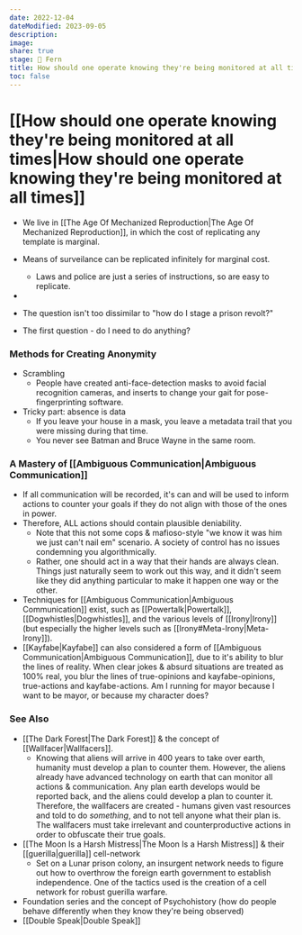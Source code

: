 ```yaml
---
date: 2022-12-04
dateModified: 2023-09-05
description: 
image: 
share: true
stage: 🌿 Fern
title: How should one operate knowing they're being monitored at all times
toc: false
---
```


# [[How should one operate knowing they're being monitored at all times|How should one operate knowing they're being monitored at all times]]

- We live in [[The Age Of Mechanized Reproduction|The Age Of Mechanized Reproduction]], in which the cost of replicating any template is marginal. 
- Means of surveilance can be replicated infinitely for marginal cost.
	- Laws and police are just a series of instructions, so are easy to replicate.
- 
- The question isn't too dissimilar to "how do I stage a prison revolt?"

- The first question - do I need to do anything?

### Methods for Creating Anonymity

- Scrambling
	- People have created anti-face-detection masks to avoid facial recognition cameras, and inserts to change your gait for pose-fingerprinting software.
- Tricky part: absence is data
	- If you leave your house in a mask, you leave a metadata trail that you were missing during that time.
	- You never see Batman and Bruce Wayne in the same room.

### A Mastery of [[Ambiguous Communication|Ambiguous Communication]]

- If all communication will be recorded, it's can and will be used to inform actions to counter your goals if they do not align with those of the ones in power.
- Therefore, ALL actions should contain plausible deniability.
	- Note that this not some cops & mafioso-style "we know it was him we just can't nail em" scenario. A society of control has no issues condemning you algorithmically.
	- Rather, one should act in a way that their hands are always clean. Things just naturally seem to work out this way, and it didn't seem like they did anything particular to make it happen one way or the other. 
- Techniques for [[Ambiguous Communication|Ambiguous Communication]] exist, such as [[Powertalk|Powertalk]], [[Dogwhistles|Dogwhistles]], and the various levels of [[Irony|Irony]] (but especially the higher levels such as [[Irony#Meta-Irony|Meta-Irony]]). 
- [[Kayfabe|Kayfabe]] can also considered a form of [[Ambiguous Communication|Ambiguous Communication]], due to it's ability to blur the lines of reality. When clear jokes & absurd situations are treated as 100% real, you blur the lines of true-opinions and kayfabe-opinions, true-actions and kayfabe-actions. Am I running for mayor because I want to be mayor, or because my character does?

### See Also

- [[The Dark Forest|The Dark Forest]] & the concept of [[Wallfacer|Wallfacers]].
	- Knowing that aliens will arrive in 400 years to take over earth, humanity must develop a plan to counter them. However, the aliens already have advanced technology on earth that can monitor all actions & communication. Any plan earth develops would be reported back, and the aliens could develop a plan to counter it.
	  Therefore, the wallfacers are created - humans given vast resources and told to do _something_, and to not tell anyone what their plan is. The wallfacers must take irrelevant and counterproductive actions in order to obfuscate their true goals.
- [[The Moon Is a Harsh Mistress|The Moon Is a Harsh Mistress]] & their [[guerilla|guerilla]] cell-network
	- Set on a Lunar prison colony, an insurgent network needs to figure out how to overthrow the foreign earth government to establish independence. One of the tactics used is the creation of a cell network for robust guerilla warfare.
- Foundation series and the concept of Psychohistory (how do people behave differently when they know they're being observed)
- [[Double Speak|Double Speak]]
